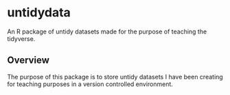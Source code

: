 # untidydata

An R package of untidy datasets made for the purpose of teaching the tidyverse.

## Overview

The purpose of this package is to store untidy datasets I have been creating for teaching purposes 
in a version controlled environment. 

